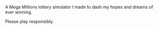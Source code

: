 A Mega Millions lottery simulator I made to dash my hopes and dreams of ever winning.

Please play responsibly.
